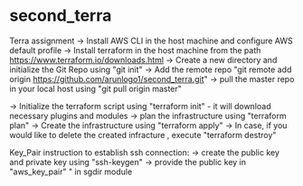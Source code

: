 # second_terra
Terra assignment 
  -> Install AWS CLI in the host machine and configure AWS default profile 
  -> Install terraform in the host machine from the path https://www.terraform.io/downloads.html
  -> Create a new directory and initialize the Git Repo using "git init"
  -> Add the remote repo "git remote add origin https://github.com/arunlogo1/second_terra.git"
  -> pull the master repo in your local host using "git pull origin master"
  
  -> Initialize the terraform script using "terraform init" - it will download necessary plugins and modules
  -> plan the infrastructure using "terraform plan"
  -> Create the infrastructure using "terraform apply"
  -> In case, if you would like to delete the created infracture , execute "terraform destroy"
  
Key_Pair instruction to establish ssh connection:
  -> create the public key and private key using "ssh-keygen"
  -> provide the public key in "aws_key_pair" " in sgdir module 
  
  
